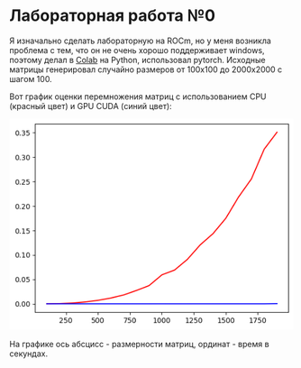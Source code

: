 # Лабораторная работа №0
Я изначально сделать лабораторную на ROCm, но у меня возникла проблема с тем, что он не очень хорошо поддерживает windows, поэтому делал в [Colab](./matmul.ipynb) на Python, использовал pytorch. Исходные матрицы генерировал случайно размеров от 100х100 до 2000х2000 с шагом 100.

Вот график оценки перемножения матриц с использованием CPU (красный цвет) и GPU CUDA (синий цвет):

![alt text](matmul_graf.png "График")

На графике ось абсцисс - размерности матриц, ординат - время в секундах. 